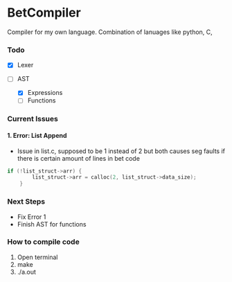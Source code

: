 # BetCompiler
Compiler for my own language. Combination of lanuages like python, C,

### Todo
- [x] Lexer

- [ ] AST
  - [x] Expressions
  - [ ] Functions

### Current Issues

#### 1. Error: List Append
- Issue in list.c, supposed to be 1 instead of 2 but both causes seg faults if there is certain amount of lines in bet code

```c
if (!list_struct->arr) {
        list_struct->arr = calloc(2, list_struct->data_size);
    }
```

### Next Steps
- Fix Error 1
- Finish AST for functions


### How to compile code

1. Open terminal
2. make
3. ./a.out <bet file name>
